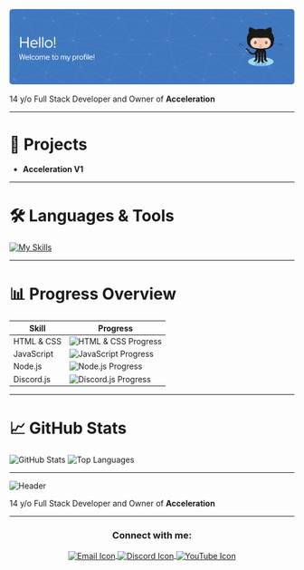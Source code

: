 ![Header](https://raw.githubusercontent.com/mdoryammilwalrus/mdoryammilwalrus/main/header.png)

14 y/o Full Stack Developer and Owner of **Acceleration**

---

# 🚀 Projects

- **Acceleration V1**

---

# 🛠️ Languages & Tools

[![My Skills](https://skillicons.dev/icons?i=js,html,css,python,scss,react,replit,vscode,github,discord,bots,gmail,instagram,java)](https://skillicons.dev)

---

# 📊 Progress Overview

| **Skill**       | **Progress**                                   |
|------------------|-----------------------------------------------|
| HTML & CSS       | ![HTML & CSS Progress](https://progress-bar.dev/90) |
| JavaScript       | ![JavaScript Progress](https://progress-bar.dev/85) |
| Node.js          | ![Node.js Progress](https://progress-bar.dev/75) |
| Discord.js       | ![Discord.js Progress](https://progress-bar.dev/80) |

---

# 📈 GitHub Stats

![GitHub Stats](https://github-readme-stats.vercel.app/api?username=xdevnightless&show_icons=true&title_color=red&bg_color=00000000&icon_color=red&hide_border=true&text_color=FF0000&card_width=350)
![Top Languages](https://github-readme-stats.vercel.app/api/top-langs/?username=xdevnightless&layout=compact&title_color=red&bg_color=00000000&icon_color=red&hide_border=true&text_color=FF0000&card_width=350)

---

![Header](https://raw.githubusercontent.com/<your-username>/<your-repo>/main/images/header.png)

14 y/o Full Stack Developer and Owner of **Acceleration**

---

<h3 align="center">Connect with me:</h3>
<p align="center">
 <a href="mailto:shadowiscool@zombi3slayz.com" target="blank">
  <img align="center" src="https://raw.githubusercontent.com/<your-username>/<your-repo>/main/images/email_icon.svg" alt="Email Icon" height="30" width="40" />
 </a>
 <a href="https://discord.com/users/123456789012345678" target="blank">
  <img align="center" src="https://raw.githubusercontent.com/<your-username>/<your-repo>/main/images/discord_icon.svg" alt="Discord Icon" height="30" width="40" />
 </a>
 <a href="https://www.youtube.com/@shadowycc" target="blank">
  <img align="center" src="https://raw.githubusercontent.com/<your-username>/<your-repo>/main/images/youtube_icon.svg" alt="YouTube Icon" height="30" width="40" />
 </a>
</p>
